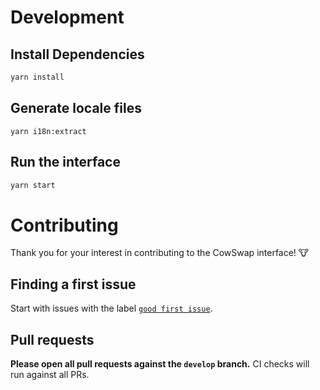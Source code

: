 # Development

## Install Dependencies

```bash
yarn install
```

## Generate locale files

```
yarn i18n:extract
```

## Run the interface

```bash
yarn start
```

# Contributing

Thank you for your interest in contributing to the CowSwap interface! 🐮

## Finding a first issue

Start with issues with the label
[`good first issue`](https://github.com/Gnosis/cowswap/issues?q=is%3Aopen+is%3Aissue+label%3A%22good+first+issue%22).

## Pull requests

**Please open all pull requests against the `develop` branch.**
CI checks will run against all PRs.

<!-- # Translations
TODO: read and re-enable
Help CowSwap reach a global audience!

CowSwap uses [Crowdin](https://crowdin.com/project/cowswap)
for managing translations. Whenever a new string is added to the project,
it gets uploaded to Crowdin for translation by [this workflow](./.github/workflows/crowdin.yaml).

You can contribute by joining Crowdin to proofread existing translations [here](https://crowdin.com/project/uniswap-interface/invite?d=93i5n413q403t4g473p443o4c3t2g3s21343u2c3n403l4b3v2735353i4g4k4l4g453j4g4o4j4e4k4b323l4a3h463s4g453q443m4e3t2b303s2a35353l403o443v293e303k4g4n4r4g483i4g4r4j4e4o473i5n4a3t463t4o4)

Or, ask to join us as a translator in the Discord!
-->
